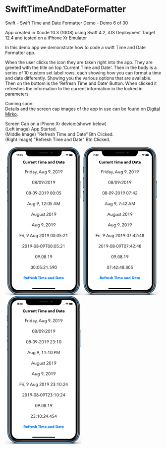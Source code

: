 # SwiftTimeAndDateFormatter
Swift - Swift Time and Date Formatter Demo - Demo 6 of 30

App created in Xcode 10.3 (10G8) using Swift 4.2, iOS Deployment Target 12.4 and tested on a iPhone Xr Emulator

In this demo app we demonstrate how to code a swift Time and Date Formatter app.

When the user clicks the icon they are taken right into the app. They are greeted with the title on top 'Current Time and Date'. 
Then in the body is a series of 10 custom set label rows, each showing how you can format a time and date differently. Showing you the various
options that are available. Then on the bottom is the 'Refresh Time and Date' Button. When clicked it refreshes the information
to the current information in the locked in parameters

Coming soon:<br>
Details and the screen cap images of the app in use can be found on <a href="http://digitalmirko.com/iOSApps.html">Digital Mirko</a>.

Screen Cap on a iPhone Xr device:(shown below)</br>
(Left image) App Started.<br>
(Middle Image) "Refresh Time and Date" Btn Clicked.<br>
(Right image) "Refresh Time and Date" Btn Clicked.<br>
  <p>
  <img align="left" src="https://github.com/digitalMirko/SwiftTimeAndDateFormatter/blob/master/github-iphoneSwiftTimeAndDateFormatterDemo01.jpg?raw=true" width="246"/>
  <img align="left" src="https://github.com/digitalMirko/SwiftTimeAndDateFormatter/blob/master/github-iphoneSwiftTimeAndDateFormatterDemo02.jpg?raw=true" width="246"/>
  <img align="left" src="https://github.com/digitalMirko/SwiftTimeAndDateFormatter/blob/master/github-iphoneSwiftTimeAndDateFormatterDemo03.jpg?raw=true" width="246"/>  
  </p>
